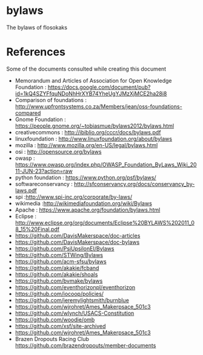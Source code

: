 bylaws
======

The bylaws of flosokaks

References
==========
Some of the documents consulted while creating this document 

* Memorandum and Articles of Association for Open Knowledge Foundation : https://docs.google.com/document/pub?id=1kQ4SZYFfquNDoNhHrXYB74YheUgYJMzXjMCE2ha28i8
* Comparison of foundations  : http://www.upfrontsystems.co.za/Members/jean/oss-foundations-compared
* Gnome Foundation : https://people.gnome.org/~tobiasmue/bylaws2012/bylaws.html
* creativecommons : http://ibiblio.org/cccr/docs/bylaws.pdf
* linuxfoundation : http://www.linuxfoundation.org/about/bylaws
* mozilla : http://www.mozilla.org/en-US/legal/bylaws.html
* osi : http://opensource.org/bylaws
* owasp : https://www.owasp.org/index.php/OWASP_Foundation_ByLaws_Wiki_2011-JUN-23?action=raw
* python foundation : https://www.python.org/psf/bylaws/
* softwareconservancy : http://sfconservancy.org/docs/conservancy_by-laws.pdf
* spi :http://www.spi-inc.org/corporate/by-laws/
* wikimedia :http://wikimediafoundation.org/wiki/Bylaws
* Apache : https://www.apache.org/foundation/bylaws.html
* Eclipse : http://www.eclipse.org/org/documents/Eclipse%20BYLAWS%202011_08_15%20Final.pdf
* https://github.com/DavisMakerspace/doc-articles
* https://github.com/DavisMakerspace/doc-bylaws
* https://github.com/PsiUpsilonEI/Bylaws
* https://github.com/STWing/Bylaws
* https://github.com/acm-sfsu/bylaws
* https://github.com/akakie/fcband
* https://github.com/akakie/shoals
* https://github.com/bvmake/bylaws
* https://github.com/eventhorizonpl/eventhorizon
* https://github.com/iocoop/policies/
* https://github.com/jeremylightsmith/burnblue
* https://github.com/wjrohret/Ames_Makerpsace_501c3
* https://github.com/wlynch/USACS-Constitution
* https://github.com/woodie/omb
* https://github.com/xsf/site-archived
* https://github.com/wjrohret/Ames_Makerpsace_501c3
* Brazen Dropouts Racing Club https://github.com/brazendropouts/member-documents
